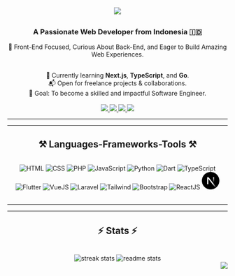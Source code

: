 <h1 align="center">
  <img src="https://readme-typing-svg.herokuapp.com/?font=Righteous&size=35&center=true&vCenter=true&width=500&height=70&duration=4000&lines=Hi+There!+👋;+I'm+Gavin+Adlan!" />
</h1>

<h3 align="center">A Passionate Web Developer from Indonesia 🇮🇩</h3>

<p align="center">
🚀 Front-End Focused, Curious About Back-End, and Eager to Build Amazing Web Experiences.
</p>

<br/>

<div align="center">
🧠 Currently learning <strong>Next.js</strong>, <strong>TypeScript</strong>, and <strong>Go</strong>.<br/>
📬 Open for freelance projects & collaborations.<br/>
🎯 Goal: To become a skilled and impactful Software Engineer.
</div>

<br/>

<div align="center"> 
  <a href="mailto:gavinadlanhid@gmail.com">
    <img src="https://img.shields.io/badge/Gmail-333333?style=for-the-badge&logo=gmail&logoColor=red" />
  </a>
  <a href="https://www.linkedin.com/in/gavinadlan/" target="_blank">
    <img src="https://img.shields.io/badge/LinkedIn-0077B5?style=for-the-badge&logo=linkedin&logoColor=white" />
  </a>
  <a href="https://www.instagram.com/gavin_adlan" target="_blank">
    <img src="https://img.shields.io/badge/Instagram-E4405F?style=for-the-badge&logo=instagram&logoColor=white" />
  </a>
  <a href="https://x.com/gavin_adlan" target="_blank">
    <img src="https://img.shields.io/badge/X-1DA1F2?style=for-the-badge&logo=x&logoColor=white" />
  </a>
</div>

---

<hr/>

<h2 align="center">⚒️ Languages-Frameworks-Tools ⚒️</h2>
<br/>
<div align="center">
    <img src="https://cdn-icons-png.flaticon.com/512/1051/1051277.png" title="HTML" alt="HTML" width="40" height="40"/>
    <img src="https://cdn-icons-png.flaticon.com/512/732/732190.png" title="CSS" alt="CSS" width="40" height="40"/>
    <img src="https://cdn.iconscout.com/icon/free/png-256/free-php-2038871-1720084.png" title="PHP" alt="PHP" width="40" height="40"/>
    <img src="https://cdn.icon-icons.com/icons2/2415/PNG/512/javascript_original_logo_icon_146455.png" title="JavaScript" alt="JavaScript" width="40" height="40"/>
    <img src="https://cdn-icons-png.flaticon.com/512/5968/5968350.png" title="Python" alt="Python" width="40" height="40"/>
    <img src="https://upload.wikimedia.org/wikipedia/commons/thumb/c/c6/Dart_logo.png/600px-Dart_logo.png?20220718193800" title="Dart" alt="Dart" width="40" height="40"/>
    <img src="https://cdn.iconscout.com/icon/free/png-256/free-typescript-3521772-2945272.png" title="TypeScript" alt="TypeScript" width="40" height="40"/>
    <img src="https://storage.googleapis.com/cms-storage-bucket/4fd5520fe28ebf839174.svg" title="Flutter" alt="Flutter" width="40" height="40"/>
    <img src="https://cdn.iconscout.com/icon/free/png-256/free-vue-282497.png?f=webp" title="VueJS" alt="VueJS" width="40" height="40"/>
    <img src="https://cdn.worldvectorlogo.com/logos/laravel-2.svg" title="Laravel" alt="Laravel" width="40" height="40"/>
    <img src="https://upload.wikimedia.org/wikipedia/commons/d/d5/Tailwind_CSS_Logo.svg" title="Tailwind" alt="Tailwind" width="40" height="40"/>
    <img src="https://getbootstrap.com/docs/5.2/assets/brand/bootstrap-logo-shadow.png" title="Bootstrap" alt="Bootstrap" width="40" height="40"/>
    <img src="https://cdn4.iconfinder.com/data/icons/logos-3/600/React.js_logo-512.png" title="ReactJS" alt="ReactJS" width="40" height="40"/>
    <img src="https://raw.githubusercontent.com/devicons/devicon/master/icons/nextjs/nextjs-original.svg" title="NextJS" alt="NextJS" width="40" height="40"/>
</div>

<br/>
<hr/>

---

<h2 align="center">⚡ Stats ⚡</h2>
<br>
<div align="center">
  <!-- Streak Stats -->
  <img width=390 src="https://github-readme-streak-stats-salesp07.vercel.app/?user=gavinadlan&count_private=true&theme=react&border_radius=10" alt="streak stats"/>

  <!-- GitHub Stats -->
  <img width=390 src="https://github-readme-stats-eight-theta.vercel.app/api?username=gavinadlan&count_private=true&show_icons=true&theme=react&rank_icon=github&border_radius=10" alt="readme stats" />
</div>

<img align="right" src="https://visitor-badge.laobi.icu/badge?page_id=gavinadlan.gavinadlan" />
